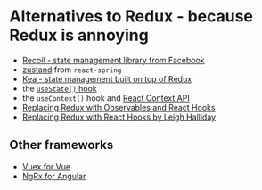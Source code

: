 # Alternatives to Redux - because Redux is annoying

- [Recoil - state management library from Facebook](https://recoiljs.org/)
- [zustand](https://github.com/react-spring/zustand) from `react-spring`
- [Kea - state management built on top of Redux](https://kea.js.org/)
- the [`useState()` hook](../react/hooks.md)
- the `useContext()` hook and [React Context API](https://leewarrick.com/blog/the-problem-with-context/)
- [Replacing Redux with Observables and React Hooks](https://blog.betomorrow.com/replacing-redux-with-observables-and-react-hooks-acdbbaf5ba80)
- [Replacing Redux with React Hooks by Leigh Halliday](https://www.leighhalliday.com/replacing-redux-with-react-hooks)

## Other frameworks

- [Vuex for Vue](https://vuex.vuejs.org/)
- [NgRx for Angular](https://ngrx.io/)
